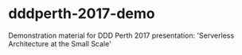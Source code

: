 # dddperth-2017-demo
Demonstration material for DDD Perth 2017 presentation: 'Serverless Architecture at the Small Scale'

